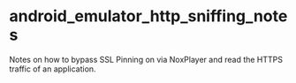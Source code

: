 # android_emulator_http_sniffing_notes
Notes on how to bypass SSL Pinning on via NoxPlayer and read the HTTPS traffic of an application.
